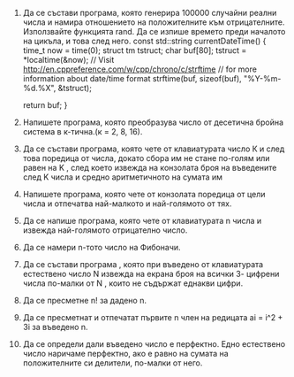 1. Да се състави програма, която генерира 100000 случайни реални числа и намира отношението на положителните към отрицателните. Използвайте функцията rand. Да се изпише времето преди началото на цикъла, и това след него. 
const std::string currentDateTime() {
    time_t     now = time(0);
    struct tm  tstruct;
    char       buf[80];
    tstruct = *localtime(&now);
    // Visit http://en.cppreference.com/w/cpp/chrono/c/strftime
    // for more information about date/time format
    strftime(buf, sizeof(buf), "%Y-%m-%d.%X", &tstruct);

    return buf;
}


2. Напишете програма, която преобразува число от десетична бройна система в к-тична.(к = 2, 8, 16).

3. Да се състави програма, която чете от клавиатурата число К и след това поредица от числа, докато сбора им не стане по-голям или равен на K , след което извежда на конзолата броя на въведените след K числа и средно аритметичното на сумата им

4. Напишете програма, която чете от конзолата поредица от цели числа и отпечатва най-малкото и най-голямото от тях.

5. Да се напише програма, която чете от клавиатурата n числа и извежда най-голямото отрицателно число.

6. Да се намери n-тото число на Фибоначи.

7. Да се състави програма , която при въведено от клавиатурата естествено число N извежда на екрана броя на всички 3- цифрени числа по-малки от N , които не съдържат еднакви цифри.

8. Да се пресметне n! за дадено n.

9. Да се пресметнат и отпечатат първите n член на редицата ai = i^2 + 3i за въведено n.

10. Да се определи дали въведено число е перфектно. Едно естествено число наричаме перфектно, ако е равно на сумата на положителните си делители, по-малки от него.


